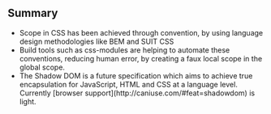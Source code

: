 ##  Summary

<ul>
    <li class="fragment">Scope in CSS has been achieved through convention, by using language design methodologies like BEM and SUIT CSS</li>
    <li class="fragment">Build tools such as css-modules are helping to automate these conventions, reducing human error, by creating a faux local scope in the global scope.</li>
    <li class="fragment">The Shadow DOM is a future specification which aims to achieve true encapsulation for JavaScript, HTML and CSS at a language level. Currently [browser support](http://caniuse.com/#feat=shadowdom) is light.</li>
</ul>